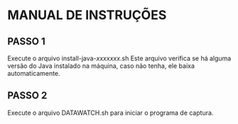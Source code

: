 # MANUAL DE INSTRUÇÕES
## PASSO 1
Execute o arquivo install-java-<em>xxxxxxx</em>.sh
Este arquivo verifica se há alguma versão do Java instalado na máquina, caso não tenha, ele baixa automaticamente.

## PASSO 2
Execute o arquivo DATAWATCH.sh para iniciar o programa de captura.
